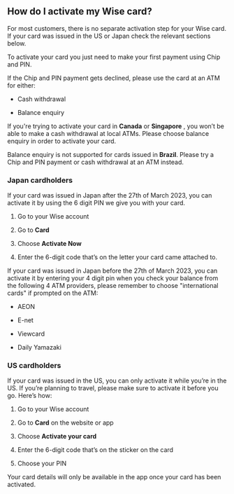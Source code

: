 ## How do I activate my Wise card?  
For most customers, there is no separate activation step for your Wise card. If your card was issued in the US or Japan check the relevant sections below. 

To activate your card you just need to make your first payment using Chip and PIN. 

If the Chip and PIN payment gets declined, please use the card at an ATM for either:

  * Cash withdrawal

  * Balance enquiry




If you're trying to activate your card in **Canada** or **Singapore** , you won’t be able to make a cash withdrawal at local ATMs. Please choose balance enquiry in order to activate your card. 

Balance enquiry is not supported for cards issued in **Brazil**. Please try a Chip and PIN payment or cash withdrawal at an ATM instead. 

### Japan cardholders

If your card was issued in Japan after the 27th of March 2023, you can activate it by using the 6 digit PIN we give you with your card.

  1. Go to your Wise account

  2. Go to **Card**

  3. Choose **Activate Now**

  4. Enter the 6-digit code that’s on the letter your card came attached to.




If your card was issued in Japan before the 27th of March 2023, you can activate it by entering your 4 digit pin when you check your balance from the following 4 ATM providers, please remember to choose "international cards" if prompted on the ATM:

  * AEON

  * E-net

  * Viewcard

  * Daily Yamazaki 




### US cardholders

If your card was issued in the US, you can only activate it while you’re in the US. If you’re planning to travel, please make sure to activate it before you go. Here’s how:

  1. Go to your Wise account

  2. Go to **Card** on the website or app

  3. Choose **Activate your card**

  4. Enter the 6-digit code that’s on the sticker on the card

  5. Choose your PIN




Your card details will only be available in the app once your card has been activated.